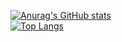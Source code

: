 [![Anurag's GitHub stats](https://github-readme-stats.vercel.app/api?username=Speechless22&show_icons=true&theme=transparent&card_width=500px)](https://github.com/anuraghazra/github-readme-stats)  
[![Top Langs](https://github-readme-stats.vercel.app/api/top-langs/?username=Speechless22&layout=compact&theme=transparent&card_width=500px)](https://github.com/anuraghazra/github-readme-stats)
